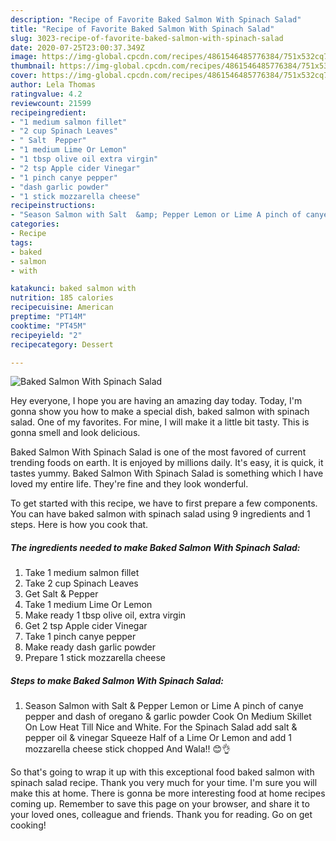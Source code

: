 ```yaml
---
description: "Recipe of Favorite Baked Salmon With Spinach Salad"
title: "Recipe of Favorite Baked Salmon With Spinach Salad"
slug: 3023-recipe-of-favorite-baked-salmon-with-spinach-salad
date: 2020-07-25T23:00:37.349Z
image: https://img-global.cpcdn.com/recipes/4861546485776384/751x532cq70/baked-salmon-with-spinach-salad-recipe-main-photo.jpg
thumbnail: https://img-global.cpcdn.com/recipes/4861546485776384/751x532cq70/baked-salmon-with-spinach-salad-recipe-main-photo.jpg
cover: https://img-global.cpcdn.com/recipes/4861546485776384/751x532cq70/baked-salmon-with-spinach-salad-recipe-main-photo.jpg
author: Lela Thomas
ratingvalue: 4.2
reviewcount: 21599
recipeingredient:
- "1 medium salmon fillet"
- "2 cup Spinach Leaves"
- " Salt  Pepper"
- "1 medium Lime Or Lemon"
- "1 tbsp olive oil extra virgin"
- "2 tsp Apple cider Vinegar"
- "1 pinch canye pepper"
- "dash garlic powder"
- "1 stick mozzarella cheese"
recipeinstructions:
- "Season Salmon with Salt  &amp; Pepper Lemon or Lime A pinch of canye pepper and dash of oregano &amp; garlic powder Cook On Medium Skillet On Low Heat Till Nice and White. For the Spinach Salad add salt &amp; pepper oil &amp; vinegar Squeeze Half of a Lime Or Lemon and add 1 mozzarella cheese stick chopped And Wala!! 😊👌"
categories:
- Recipe
tags:
- baked
- salmon
- with

katakunci: baked salmon with 
nutrition: 185 calories
recipecuisine: American
preptime: "PT14M"
cooktime: "PT45M"
recipeyield: "2"
recipecategory: Dessert

---
```



![Baked Salmon With Spinach Salad](https://img-global.cpcdn.com/recipes/4861546485776384/751x532cq70/baked-salmon-with-spinach-salad-recipe-main-photo.jpg)

Hey everyone, I hope you are having an amazing day today. Today, I'm gonna show you how to make a special dish, baked salmon with spinach salad. One of my favorites. For mine, I will make it a little bit tasty. This is gonna smell and look delicious.

Baked Salmon With Spinach Salad is one of the most favored of current trending foods on earth. It is enjoyed by millions daily. It's easy, it is quick, it tastes yummy. Baked Salmon With Spinach Salad is something which I have loved my entire life. They're fine and they look wonderful.




To get started with this recipe, we have to first prepare a few components. You can have baked salmon with spinach salad using 9 ingredients and 1 steps. Here is how you cook that.

<!--inarticleads1-->

##### The ingredients needed to make Baked Salmon With Spinach Salad:

1. Take 1 medium salmon fillet
1. Take 2 cup Spinach Leaves
1. Get  Salt &amp; Pepper
1. Take 1 medium Lime Or Lemon
1. Make ready 1 tbsp olive oil, extra virgin
1. Get 2 tsp Apple cider Vinegar
1. Take 1 pinch canye pepper
1. Make ready dash garlic powder
1. Prepare 1 stick mozzarella cheese




<!--inarticleads2-->

##### Steps to make Baked Salmon With Spinach Salad:

1. Season Salmon with Salt  &amp; Pepper Lemon or Lime A pinch of canye pepper and dash of oregano &amp; garlic powder Cook On Medium Skillet On Low Heat Till Nice and White. For the Spinach Salad add salt &amp; pepper oil &amp; vinegar Squeeze Half of a Lime Or Lemon and add 1 mozzarella cheese stick chopped And Wala!! 😊👌




So that's going to wrap it up with this exceptional food baked salmon with spinach salad recipe. Thank you very much for your time. I'm sure you will make this at home. There is gonna be more interesting food at home recipes coming up. Remember to save this page on your browser, and share it to your loved ones, colleague and friends. Thank you for reading. Go on get cooking!
